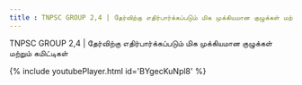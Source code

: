 ```yaml
---
title : TNPSC GROUP 2,4 | தேர்விற்கு எதிர்பார்க்கப்படும் மிக முக்கியமான குழுக்கள் மற்றும் கமிட்டிகள்
---
```


TNPSC GROUP 2,4 | தேர்விற்கு எதிர்பார்க்கப்படும் மிக முக்கியமான குழுக்கள் மற்றும் கமிட்டிகள்



{% include youtubePlayer.html id='BYgecKuNpl8' %}
